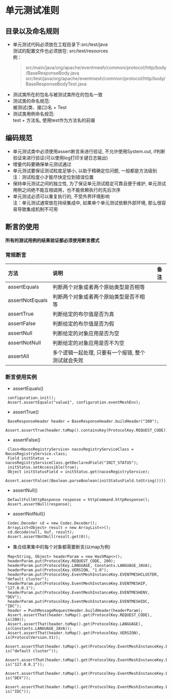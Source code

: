 # 单元测试准则

## 目录以及命名规则

+ 单元测试代码必须放在工程目录下:src/test/java  
  测试的配置文件也必须放在: src/test/resources  
  例：
  >src/main/java/org/apache/eventmesh/common/protocol/http/body/BaseResponseBody.java
  >src/test/java/org/apache/eventmesh/common/protocol/http/body/BaseResponseBodyTest.java
+ 测试类所在的包名与被测试类所在的包名一致
+ 测试类的命名规范:   
  被测试(类、接口)名 + Test
+ 测试类用例命名规范:  
  test + 方法名, 使用test作为方法名的前缀

## 编码规范

+ 单元测试类中必须使用assert断言来进行验证, 不允许使用System.out, if判断验证来进行验证(可以使用log打印关键日志输出)
+ 增量代码要确保单元测试通过
+ 单元测试要保证测试粒度足够小, 以助于精确定位问题, 一般都是方法级别  
  注：测试粒度小才能尽快定位到错误位置
+ 保持单元测试之间的独立性, 为了保证单元测试稳定可靠且便于维护, 单元测试用例之间绝不能互相调用，也不能依赖执行的先后次序
+ 单元测试必须可以重复执行的, 不受外界环境影响  
  注：单元测试通常放在持续集成中, 如果单个单元测试依赖外部环境, 那么很容易导致集成机制不可用

## 断言的使用

**所有的测试用例的结果验证都必须使用断言模式**

### 常规断言

|       方法       |       说明       |      备注      |
| :-------------- | :---------------| ------------- |
| assertEquals    | 判断两个对象或者两个原始类型是否相等   |  |
| assertNotEquals | 判断两个对象或者两个原始类型是否不相等 |  |
| assertTrue      | 判断给定的布尔值是否为真 |  |
| assertFalse     | 判断给定的布尔值是否为假 |  |
| assertNull      | 判断给定的对象应用是否为空   |  |
| assertNotNull   | 判断给定的对象应用是否不为空 |  |
| assertAll       | 多个逻辑一起处理, 只要有一个报错, 整个测试就会失败 |  |

### 断言使用实例

+ assertEquals()
```
 configuration.init();
 Assert.assertEquals("value1", configuration.eventMeshEnv);
```

+ assertTrue()
```
 BaseResponseHeader header = BaseResponseHeader.buildHeader("200");
 Assert.assertTrue(header.toMap().containsKey(ProtocolKey.REQUEST_CODE));
```

+ assertFalse()
```
 Class<NacosRegistryService> nacosRegistryServiceClass = NacosRegistryService.class;
 Field initStatus = nacosRegistryServiceClass.getDeclaredField("INIT_STATUS");
 initStatus.setAccessible(true);
 Object initStatusField = initStatus.get(nacosRegistryService);
 Assert.assertFalse((Boolean.parseBoolean(initStatusField.toString())));
```

+ assertNull()
```
 DefaultFullHttpResponse response = httpCommand.httpResponse();
 Assert.assertNull(response);
```

+ assertNotNull()
```
 Codec.Decoder cd = new Codec.Decoder();
 ArrayList<Object> result = new ArrayList<>();
 cd.decode(null, buf, result);
 Assert.assertNotNull(result.get(0));
```

+ 集合结果集中的每个对象都需要断言(以map为例)
```
 Map<String, Object> headerParam = new HashMap<>();
 headerParam.put(ProtocolKey.REQUEST_CODE, 200);
 headerParam.put(ProtocolKey.LANGUAGE, Constants.LANGUAGE_JAVA);
 headerParam.put(ProtocolKey.VERSION, "1.0");
 headerParam.put(ProtocolKey.EventMeshInstanceKey.EVENTMESHCLUSTER, "default cluster");
 headerParam.put(ProtocolKey.EventMeshInstanceKey.EVENTMESHIP, "127.0.0.1");
 headerParam.put(ProtocolKey.EventMeshInstanceKey.EVENTMESHENV, "DEV");
 headerParam.put(ProtocolKey.EventMeshInstanceKey.EVENTMESHIDC, "IDC");
 header = PushMessageRequestHeader.buildHeader(headerParam);
 Assert.assertThat(header.toMap().get(ProtocolKey.REQUEST_CODE), is(200));
 Assert.assertThat(header.toMap().get(ProtocolKey.LANGUAGE), is(Constants.LANGUAGE_JAVA));
 Assert.assertThat(header.toMap().get(ProtocolKey.VERSION), is(ProtocolVersion.V1));
 Assert.assertThat(header.toMap().get(ProtocolKey.EventMeshInstanceKey.EVENTMESHCLUSTER), is("default cluster"));
 Assert.assertThat(header.toMap().get(ProtocolKey.EventMeshInstanceKey.EVENTMESHIP), is("127.0.0.1"));
 Assert.assertThat(header.toMap().get(ProtocolKey.EventMeshInstanceKey.EVENTMESHENV), is("DEV"));
 Assert.assertThat(header.toMap().get(ProtocolKey.EventMeshInstanceKey.EVENTMESHIDC), is("IDC"));
```


